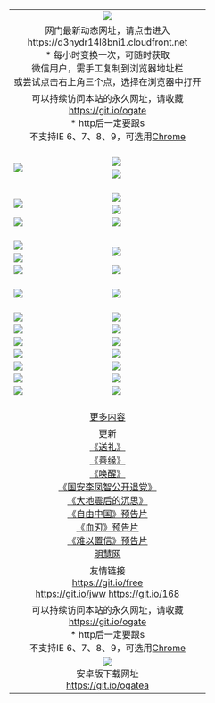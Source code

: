 ﻿<table>
  <tr></tr>
  <tr><td colspan=2 align=center><img src="https://cloud.githubusercontent.com/assets/11880933/13434984/f430fae2-e012-11e5-814f-c2df1e82b247.jpg" /></td></tr>
  <tr><td colspan=2 align=center>网门最新动态网址，请点击进入
<br>https://d3nydr14l8bni1.cloudfront.net
    <br/>* 每小时变换一次，可随时获取<br/>微信用户，需手工复制到浏览器地址栏<br>或尝试点击右上角三个点，选择在浏览器中打开
    <!--br>* IE6打开动态网址须在选项中勾选TLS 1.0--></td>
  </tr>
  <tr>
    <td colspan=2 align=center>可以持续访问本站的永久网址，请收藏<br/><a href="https://git.io/ogate" target="_blank">https://git.io/ogate</a><br/>* http后一定要跟s<br/>不支持IE 6、7、8、9，可选用<a href="https://d3nydr14l8bni1.cloudfront.net/ogUP.aspx?name=0ChromePortable.zip">Chrome</a></td>
  </tr>
  <tr height="20">
  <tr>
    <td rowspan=2><a href="https://d3nydr14l8bni1.cloudfront.net/ogUP.aspx?name=11DKC.mp4&list=11DKC" target="_blank"><img src="https://d3nydr14l8bni1.cloudfront.net/Up/11DKC1.jpg" /></a></td> 
    <td><div><a href="https://d3nydr14l8bni1.cloudfront.net/ogUP.aspx?name=LRWS.mp4&list=LRWS" target="_blank"><img src="https://d3nydr14l8bni1.cloudfront.net/Up/LRWS.jpg" /></a></td>
   </tr>
  <tr>
    <td><a href="https://d3nydr14l8bni1.cloudfront.net/ogNiceVedio.aspx" target="_blank"><img src="https://d3nydr14l8bni1.cloudfront.net/Up/11TGKDY.jpg" /></a></td>
  </tr>
  <tr height="20">
  <tr>
    <td rowspan=2><a href="https://d3nydr14l8bni1.cloudfront.net/ogUP.aspx?name=4EE/DJ.mp4&list=4EEDJ" target="_blank"><img src="https://d3nydr14l8bni1.cloudfront.net/Up/4EE/DJ_140.jpg"/></a></td>
    <td><a href="https://d3nydr14l8bni1.cloudfront.net/ogUP.aspx?name=4EE/ZG.mp4&list=4EEZG" target="_blank"><img src="https://d3nydr14l8bni1.cloudfront.net/Up/4EE/ZG0.jpg"/></a></td>
    <!--td><a href="https://d3nydr14l8bni1.cloudfront.net/ogUP.aspx?name=4EE/HQ.mp4&list=4EEHQ" target="_blank"><img src="https://d3nydr14l8bni1.cloudfront.net/Up/4EE/HQ0.jpg"/></a></td-->
  </tr>
  <tr>
    <td><a href="https://d3nydr14l8bni1.cloudfront.net/ogUP.aspx?name=4EE/QQ.mp4&list=4EEQQ" target="_blank"><img src="https://d3nydr14l8bni1.cloudfront.net/Up/4EE/QQ0.jpg"/></a></td>
  </tr>
  <tr>
    <td><a href="https://d3nydr14l8bni1.cloudfront.net/onCO.aspx?ob=600%CA%C2%CE%EF&op=%D4%F6%C9%BE%B8%C4&args=WH1~%23%C0%E0%D0%CD6%D0%C2%CE%C5%7c%23%C0%E0%D0%CD6%C6%C0%C2%DB" target="_blank"><img src="https://d3nydr14l8bni1.cloudfront.net/Up/0WZ.jpg" /></a></td>
    <td><a href="https://d3nydr14l8bni1.cloudfront.net/onCO.aspx?ob=600%CA%C2%CE%EF&op=%D4%F6%C9%BE%B8%C4&args=WH1~%23%D3%C3%BB%A7" target="_blank"><img src="https://d3nydr14l8bni1.cloudfront.net/Up/0WB.jpg" /></a></td>
  </tr>
  <tr height="20">
  <tr>
    <td><a href="https://d3nydr14l8bni1.cloudfront.net/ogUP.aspx?name=JQR.mp4&count=2" target="_blank"><img src="https://d3nydr14l8bni1.cloudfront.net/Up/JQR.jpg" /></a></td>   
    <td rowspan=2><a href="https://d3nydr14l8bni1.cloudfront.net/ogUP.aspx?name=JP.mp4&count=9" target="_blank"><img src="https://d3nydr14l8bni1.cloudfront.net/Up/JP.jpg" /></td>
  </tr>
  <tr>
    <td><a href="https://d3nydr14l8bni1.cloudfront.net/ogUP.aspx?name=WH.mp4" target="_blank"><img src="https://d3nydr14l8bni1.cloudfront.net/Up/WH.jpg" /></a></td>
  </tr>
  <tr>
    <td><a href="https://d3nydr14l8bni1.cloudfront.net/ogUP.aspx?name=SSZJ.mp4&list=SSZJ" target="_blank"><img src="https://d3nydr14l8bni1.cloudfront.net/Up/SSZJ.jpg" /></a></td>
    <td><a href="https://d3nydr14l8bni1.cloudfront.net/ogUP.aspx?name=WLSH.mp4&count=2" target="_blank"><img src="https://d3nydr14l8bni1.cloudfront.net/Up/WLSH.jpg" /></a</td>
  </tr>
  <tr height="20">
  <tr>
    <td><a href="https://d3nydr14l8bni1.cloudfront.net/ogUP.aspx?name=ZY.mp4&count=2015|16" target="_blank"><img src="https://d3nydr14l8bni1.cloudfront.net/Up/ZY.jpg" /></a</td>
    <td><a href="https://d3nydr14l8bni1.cloudfront.net/ogUP.aspx?name=XTFY.mp4&count=B|2,A|24" target="_blank"><img src="https://d3nydr14l8bni1.cloudfront.net/Up/XTFY.jpg" /></a></td>
  </tr>
  <tr height="20">
  </tr>
  <!--tr>
    <td><a href="https://d3nydr14l8bni1.cloudfront.net/ogUP.aspx?name=4EE/GX.mp4&list=4EEGX" target="_blank"><img src="https://d3nydr14l8bni1.cloudfront.net/Up/4EE/GX0.jpg"/></a></td>
    <td><a href="https://d3nydr14l8bni1.cloudfront.net/ogUP.aspx?name=4EE/HD.mp4&list=4EEHD" target="_blank"><img src="https://d3nydr14l8bni1.cloudfront.net/Up/4EE/HD0.jpg"/></a></td>
  </tr>
  <tr>
    <td><a href="https://d3nydr14l8bni1.cloudfront.net/ogUP.aspx?name=4EE/TX.mp4&list=4EETX" target="_blank"><img src="https://d3nydr14l8bni1.cloudfront.net/Up/4EE/TX0.jpg"/></a></td>
    <td><a href="https://d3nydr14l8bni1.cloudfront.net/ogUP.aspx?name=4EE/WZ.mp4&list=4EEWZ" target="_blank"><img src="https://d3nydr14l8bni1.cloudfront.net/Up/4EE/WZ0.jpg"/></a></td>
  </tr-->
  <tr>
    <td><a href="https://d3nydr14l8bni1.cloudfront.net/onUP.aspx?name=https://du172fz170yac.cloudfront.net/" target="_blank"><img src="https://d3nydr14l8bni1.cloudfront.net/Up/0DTW.jpg"/></a></td>
    <td><a href="https://d3nydr14l8bni1.cloudfront.net/onUP.aspx?name=https://d240ns8up8earz.cloudfront.net/acenter/" target="_blank"><img src="https://d3nydr14l8bni1.cloudfront.net/Up/0TDW.jpg" /></a></td>
  </tr>
  <tr>
    <td><a href="https://d3nydr14l8bni1.cloudfront.net/onUP.aspx?name=https://d4508d6vomz2p.cloudfront.net/gb/nsc413.htm" target="_blank"><img src="https://d3nydr14l8bni1.cloudfront.net/Up/0DJY.jpg" /></a></td>
    <td><a href="https://d3nydr14l8bni1.cloudfront.net/onUP.aspx?name=https://d4apjbhkuxer1.cloudfront.net/xtr/gb/prog204.html" target="_blank"><img src="https://d3nydr14l8bni1.cloudfront.net/Up/0XTR.jpg" /></a></td>
  </tr>
  <tr>
    <td><a href="https://d3nydr14l8bni1.cloudfront.net/onUP.aspx?name=https://d3aj00iefsmfgc.cloudfront.net/" target="_blank"><img src="https://d3nydr14l8bni1.cloudfront.net/Up/0MHW.jpg" /></a></td>
    <td><a href="https://d3nydr14l8bni1.cloudfront.net/onUP.aspx?name=https://d20wz7qt14x5d2.cloudfront.net/" target="_blank"><img src="https://d3nydr14l8bni1.cloudfront.net/Up/0ZJW.jpg" /></a></td>
  </tr>
  <tr>
    <td><a href="https://d3nydr14l8bni1.cloudfront.net/ogUP.aspx?name=0FG.zip" target="_blank"><img src="https://d3nydr14l8bni1.cloudfront.net/Up/0FG.jpg" /></a></td>
    <td><a href="https://d3nydr14l8bni1.cloudfront.net/ogUP.aspx?name=0FGA.apk" target="_blank"><img src="https://d3nydr14l8bni1.cloudfront.net/Up/0FGA.jpg" /></a></td>
  </tr>
  <tr>
    <td><a href="https://d3nydr14l8bni1.cloudfront.net/ogUP.aspx?name=0U.zip" target="_blank"><img src="https://d3nydr14l8bni1.cloudfront.net/Up/0U.jpg" /></a></td>
    <td><a href="https://d3nydr14l8bni1.cloudfront.net/ogUP.aspx?name=0UA.apk" target="_blank"><img src="https://d3nydr14l8bni1.cloudfront.net/Up/0UA.jpg" /></a></td>
  </tr>
  <tr>
    <td><a href="https://d3nydr14l8bni1.cloudfront.net/ogUP.aspx?name=0iPPOTV.zip" target="_blank"><img src="https://d3nydr14l8bni1.cloudfront.net/Up/0iPPOTV.jpg" /></a></td>
    <td><a href="https://d3nydr14l8bni1.cloudfront.net/ogUP.aspx?name=0iNTD.apk" target="_blank"><img src="https://d3nydr14l8bni1.cloudfront.net/Up/0iNTD.jpg" /></a></td>
  </tr>
  <!--tr>
    <td><a href="https://d3nydr14l8bni1.cloudfront.net/ogNice.aspx" target="_blank"><img src="https://d3nydr14l8bni1.cloudfront.net/Up/0WCYY.jpg" /></a></td>
    <td><a href="https://d3nydr14l8bni1.cloudfront.net/onCO.aspx?list=XWPL&mode=m" target="_blank"><img src="https://d3nydr14l8bni1.cloudfront.net/Up/0WZTT.jpg" /></a></td> 
  </tr-->
  <tr>
    <td><a href="https://d3nydr14l8bni1.cloudfront.net/ogDY.aspx" target="_blank"><img src="https://d3nydr14l8bni1.cloudfront.net/Up/0FK.jpg" /></a></td>
    <td><a href="https://d3nydr14l8bni1.cloudfront.net/ogST.aspx" target="_blank"><img src="https://d3nydr14l8bni1.cloudfront.net/Up/0ST.jpg" /></a></td> 
  </tr>
  <tr height="20">
  <tr>
    <td colspan=2 align=center><a href="https://d3nydr14l8bni1.cloudfront.net/ogNice.aspx">更多内容</a>
    </td>
  </tr>
  <tr>
    <td colspan=2 align=center>更新<br>
      <a href="https://d3nydr14l8bni1.cloudfront.net/ogUP.aspx?name=4ESL.mp4" target="_blank">《送礼》</a><br>
      <a href="https://d3nydr14l8bni1.cloudfront.net/ogUP.aspx?name=4ESY.mp4" target="_blank">《善缘》</a><br>
      <a href="https://d3nydr14l8bni1.cloudfront.net/ogUP.aspx?name=4EHX.mp4" target="_blank">《唤醒》</a><br>
      <a href="https://d3nydr14l8bni1.cloudfront.net/ogUP.aspx?name=4LFZ.mp4" target="_blank">《国安李凤智公开退党》</a><br>
      <a href="https://d3nydr14l8bni1.cloudfront.net/ogUP.aspx?name=4DDZHDCS.mp4" target="_blank">《大地震后的沉思》</a><br>
      <a href="https://d3nydr14l8bni1.cloudfront.net/ogUP.aspx?name=11ZYZG0.mp4" target="_blank">《自由中国》预告片</a><br>
      <a href="https://d3nydr14l8bni1.cloudfront.net/ogUP.aspx?name=11XR.mp4" target="_blank">《血刃》预告片</a><br>
      <a href="https://d3nydr14l8bni1.cloudfront.net/ogUP.aspx?name=11NYZX.mp4&count=2" target="_blank">《难以置信》预告片</a><br>
      <a href="https://d3nydr14l8bni1.cloudfront.net/onUP.aspx?name=https://www.minghui.org/" target="_blank">明慧网</a>
    </td>
  </tr>
  <tr>
    <td colspan=2 align=center>友情链接<br>
      <a href="https://git.io/free" target="_blank">https://git.io/free</a><br>
      <a href="https://git.io/jww" target="_blank">https://git.io/jww</a>
      <a href="https://git.io/168" target="_blank">https://git.io/168</a>
    </td>
  </tr>
  <tr>
    <td colspan=2 align=center>可以持续访问本站的永久网址，请收藏<br/><a href="https://git.io/ogate" target="_blank">https://git.io/ogate</a><br/>* http后一定要跟s<br/>不支持IE 6、7、8、9，可选用<a href="https://d3nydr14l8bni1.cloudfront.net/ogUP.aspx?name=0ChromePortable.zip">Chrome</a></td>
  </tr>
  <tr>
    <td colspan=2 align=center><a href="https://d3nydr14l8bni1.cloudfront.net/ogUP.aspx?name=0oGate.apk" target="_blank"><img src="https://cloud.githubusercontent.com/assets/11880933/13720399/75e143ee-e842-11e5-9f0a-1421f423c80f.jpg" /></a><br>安卓版下载网址<br><a href="https://git.io/ogatea">https://git.io/ogatea</a></td>
  </tr>
  <!--tr>
    <td colspan=2 align=center>可能失效的动态网址
    </td>
  </tr-->
</table>
